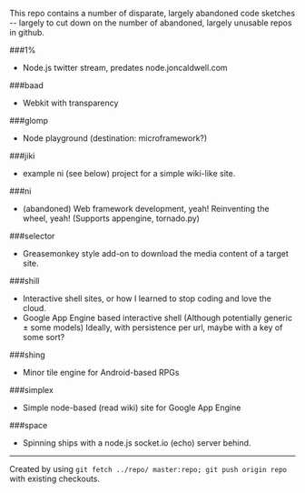 This repo contains a number of disparate, largely abandoned code sketches -- largely to cut down on the number of abandoned, largely unusable repos in github.

###1%
 - Node.js twitter stream, predates node.joncaldwell.com

###baad
 - Webkit with transparency

###glomp
 - Node playground (destination: microframework?)

###jiki
 - example ni (see below) project for a simple wiki-like site.

###ni
 - (abandoned) Web framework development, yeah! Reinventing the wheel, yeah! (Supports appengine, tornado.py)

###selector
 - Greasemonkey style add-on to download the media content of a target site.

###shill
 - Interactive shell sites, or how I learned to stop coding and love the cloud. 
 - Google App Engine based interactive shell (Although potentially generic ± some models)
   Ideally, with persistence per url, maybe with a key of some sort?

###shing
 - Minor tile engine for Android-based RPGs

###simplex
 - Simple node-based (read wiki) site for Google App Engine

###space
 - Spinning ships with a node.js socket.io (echo) server behind.

<hr>

Created by using ```git fetch ../repo/ master:repo; git push origin repo``` with existing checkouts.
